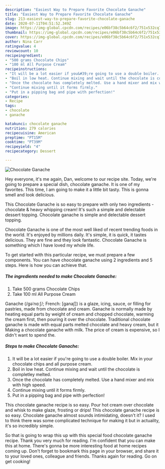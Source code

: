 ```yaml
---
description: "Easiest Way to Prepare Favorite Chocolate Ganache"
title: "Easiest Way to Prepare Favorite Chocolate Ganache"
slug: 213-easiest-way-to-prepare-favorite-chocolate-ganache
date: 2020-07-11T04:51:52.349Z
image: https://img-global.cpcdn.com/recipes/e06bf38c5b64c6f2/751x532cq70/chocolate-ganache-recipe-main-photo.jpg
thumbnail: https://img-global.cpcdn.com/recipes/e06bf38c5b64c6f2/751x532cq70/chocolate-ganache-recipe-main-photo.jpg
cover: https://img-global.cpcdn.com/recipes/e06bf38c5b64c6f2/751x532cq70/chocolate-ganache-recipe-main-photo.jpg
author: Nina Carr
ratingvalue: 4
reviewcount: 10
recipeingredient:
- "500 grams Chocolate Chips"
- "100 ml All Purpose Cream"
recipeinstructions:
- "It will be a lot easier if you&#39;re going to use a double boiler. Mix in your chocolate chips and all purpose cream."
- "Boil in low heat. Continue mixing and wait until the chocolate is completley melted."
- "Once the chocolate has completely melted. Use a hand mixer and mix with high speed."
- "Continue mixing until it forms firmly."
- "Put in a pipping bag and pipe with perfection!"
categories:
- Recipe
tags:
- chocolate
- ganache

katakunci: chocolate ganache 
nutrition: 279 calories
recipecuisine: American
preptime: "PT15M"
cooktime: "PT39M"
recipeyield: "4"
recipecategory: Dessert

---
```



![Chocolate Ganache](https://img-global.cpcdn.com/recipes/e06bf38c5b64c6f2/751x532cq70/chocolate-ganache-recipe-main-photo.jpg)

Hey everyone, it's me again, Dan, welcome to our recipe site. Today, we're going to prepare a special dish, chocolate ganache. It is one of my favorites. This time, I am going to make it a little bit tasty. This is gonna smell and look delicious.

This Chocolate Ganache is so easy to prepare with only two ingredients - chocolate &amp; heavy whipping cream! It&#39;s such a simple and delectable dessert topping. Chocolate ganache is simple and delectable dessert topping.

Chocolate Ganache is one of the most well liked of recent trending foods in the world. It's enjoyed by millions daily. It's simple, it is quick, it tastes delicious. They are fine and they look fantastic. Chocolate Ganache is something which I have loved my whole life.


To get started with this particular recipe, we must prepare a few components. You can have chocolate ganache using 2 ingredients and 5 steps. Here is how you can achieve that.

<!--inarticleads1-->

##### The ingredients needed to make Chocolate Ganache:

1. Take 500 grams Chocolate Chips
1. Take 100 ml All Purpose Cream


Ganache (/ɡəˈnɑːʃ/; French: [ganaʃ]) is a glaze, icing, sauce, or filling for pastries, made from chocolate and cream. Ganache is normally made by heating equal parts by weight of cream and chopped chocolate, warming the cream first, then pouring it over the chocolate. Traditional chocolate ganache is made with equal parts melted chocolate and heavy cream, but it Making a chocolate ganache with milk. The price of cream is expensive, so I didn&#39;t want to spend the. 

<!--inarticleads2-->

##### Steps to make Chocolate Ganache:

1. It will be a lot easier if you&#39;re going to use a double boiler. Mix in your chocolate chips and all purpose cream.
1. Boil in low heat. Continue mixing and wait until the chocolate is completley melted.
1. Once the chocolate has completely melted. Use a hand mixer and mix with high speed.
1. Continue mixing until it forms firmly.
1. Put in a pipping bag and pipe with perfection!


This chocolate ganache recipe is so easy. Pour hot cream over chocolate and whisk to make glaze, frosting or drips! This chocolate ganache recipe is so easy. Chocolate ganache almost sounds intimidating, doesn&#39;t it? I used to think there was some complicated technique for making it but in actuality, it&#39;s so incredibly simple. 

So that is going to wrap this up with this special food chocolate ganache recipe. Thank you very much for reading. I'm confident that you can make this at home. There's gonna be more interesting food at home recipes coming up. Don't forget to bookmark this page in your browser, and share it to your loved ones, colleague and friends. Thanks again for reading. Go on get cooking!

